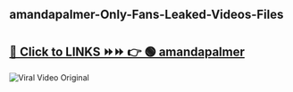 
 ## amandapalmer-Only-Fans-Leaked-Videos-Files

# <h2><a href="https://mediaupload.pro?amandapalmer">🔗 Click to LINKS ⏩⏩ 👉 🟢 amandapalmer </a></h2>

<a href="https://mediaupload.pro?amandapalmer" rel="nofollow" data-target="animated-image.originalLink"><img src="https://i.ibb.co.com/xMMVF88/686577567.gif" alt="Viral Video Original" style="max-width: 100%; display: inline-block;" data-target="animated-image.originalImage"></a>